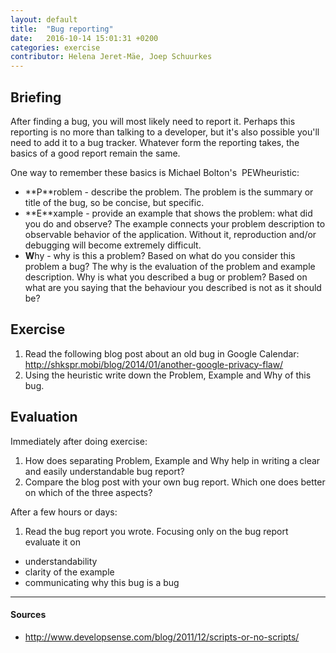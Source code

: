 ```yaml
---
layout: default
title:  "Bug reporting"
date:   2016-10-14 15:01:31 +0200
categories: exercise
contributor: Helena Jeret-Mäe, Joep Schuurkes
---
```


## Briefing
After finding a bug, you will most likely need to report it. Perhaps this reporting is no more than talking to a developer, but it's also possible you'll need to add it to a bug tracker. Whatever form the reporting takes, the basics of a good report remain the same.

One way to remember these basics is Michael Bolton's ​ PEW​ heuristic:

- **P​**roblem - describe the problem. The problem is the summary or title of the bug, so be concise, but specific.
- **E​**xample - provide an example that shows the problem: what did you do and observe? The example connects your problem description to observable behavior of the application. Without it, reproduction and/or debugging will become extremely difficult.
- **W**hy - why is this a problem? Based on what do you consider this problem a bug? The why is the evaluation of the problem and example description. Why is what you described a bug or problem? Based on what are you saying that the behaviour you described is not as it should be?

## Exercise
1. Read the following blog post about an old bug in Google Calendar: http://shkspr.mobi/blog/2014/01/another-google-privacy-flaw/
1. Using the heuristic write down the Problem, Example and Why of this bug.

## Evaluation
Immediately after doing exercise:

1. How does separating Problem, Example and Why help in writing a clear and easily understandable bug report?
2. Compare the blog post with your own bug report. Which one does better on which of the three aspects?

After a few hours or days:

1. Read the bug report you wrote. Focusing only on the bug report evaluate it on
  - understandability
  - clarity of the example
  - communicating why this bug is a bug

---

#### Sources
- http://www.developsense.com/blog/2011/12/scripts-or-no-scripts/
